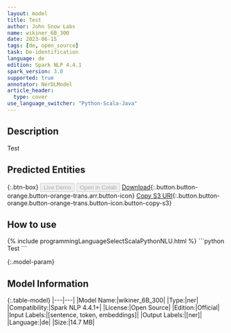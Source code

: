 ```yaml
---
layout: model
title: Test
author: John Snow Labs
name: wikiner_6B_300
date: 2023-06-15
tags: [de, open_source]
task: De-identification
language: de
edition: Spark NLP 4.4.1
spark_version: 3.0
supported: true
annotator: NerDLModel
article_header:
  type: cover
use_language_switcher: "Python-Scala-Java"
---
```


## Description

Test

## Predicted Entities



{:.btn-box}
<button class="button button-orange" disabled>Live Demo</button>
<button class="button button-orange" disabled>Open in Colab</button>
[Download](https://s3.amazonaws.com/models-hub-auxdata/public/models/wikiner_6B_300_de_4.4.1_3.0_1686839441725.zip){:.button.button-orange.button-orange-trans.arr.button-icon}
[Copy S3 URI](s3://models-hub-auxdata/public/models/wikiner_6B_300_de_4.4.1_3.0_1686839441725.zip){:.button.button-orange.button-orange-trans.button-icon.button-copy-s3}

## How to use



<div class="tabs-box" markdown="1">
{% include programmingLanguageSelectScalaPythonNLU.html %}
```python
Test
```

</div>

{:.model-param}
## Model Information

{:.table-model}
|---|---|
|Model Name:|wikiner_6B_300|
|Type:|ner|
|Compatibility:|Spark NLP 4.4.1+|
|License:|Open Source|
|Edition:|Official|
|Input Labels:|[sentence, token, embeddings]|
|Output Labels:|[ner]|
|Language:|de|
|Size:|14.7 MB|